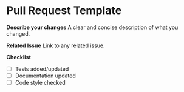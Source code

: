 # Pull Request Template

**Describe your changes**
A clear and concise description of what you changed.

**Related Issue**
Link to any related issue.

**Checklist**
- [ ] Tests added/updated
- [ ] Documentation updated
- [ ] Code style checked
